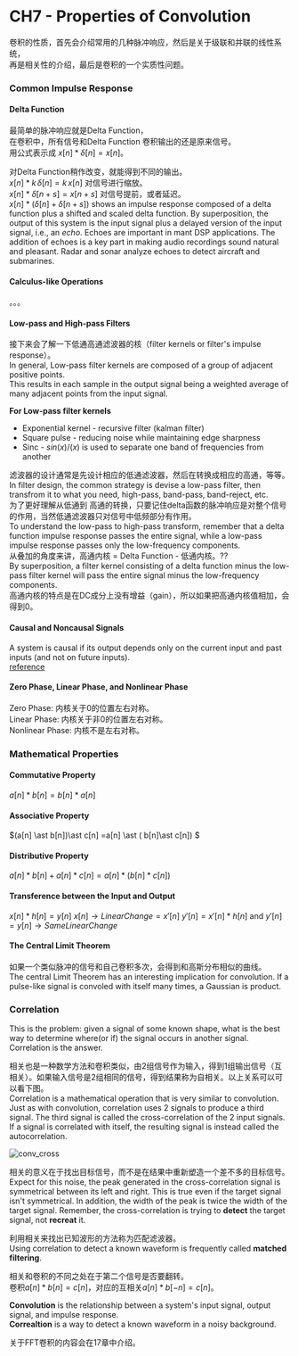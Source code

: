 
# CH7 - Properties of Convolution

卷积的性质，首先会介绍常用的几种脉冲响应，然后是关于级联和并联的线性系统，  
再是相关性的介绍，最后是卷积的一个实质性问题。

### Common Impulse Response

#### Delta Function
最简单的脉冲响应就是Delta Function，  
在卷积中，所有信号和Delta Function 卷积输出的还是原来信号。  
用公式表示成 $x[n] \ast \delta[n] = x[n]$。  

对Delta Function稍作改变，就能得到不同的输出。  
$x[n] \ast k\, \delta[n] =k\, x[n]$ 对信号进行缩放。  
$x[n] \ast \delta[n+s] = x[n+s]$ 对信号提前，或者延迟。  
$x[n] \ast (\delta[n]+ \delta[n+s])$ shows an impulse response composed of a delta function plus a shifted and scaled delta function. By superposition, the output of this system is the input signal plus a delayed version of the input signal, i.e., an $echo$. Echoes are important in mant DSP applications. The addition of echoes is a key part in making audio recordings sound natural and pleasant. Radar and sonar analyze echoes to detect aircraft and submarines.  

#### Calculus-like Operations

。。。

#### Low-pass and High-pass Filters

接下来会了解一下低通高通滤波器的核（filter kernels or filter's impulse response）。  
In general, Low-pass filter kernels are composed of a group of adjacent positive points.  
This results in each sample in the output signal being a weighted average of many adjacent points from the input signal.  

**For Low-pass filter kernels**
* Exponential kernel - recursive filter (kalman filter)  
* Square pulse - reducing noise while maintaining edge sharpness  
* Sinc - $sin(x)/(x)$ is used to separate one band of frequencies from another  

滤波器的设计通常是先设计相应的低通滤波器，然后在转换成相应的高通，等等。  
In filter design, the common strategy is devise a low-pass filter, then transfrom it to what you need, high-pass, band-pass, band-reject, etc.  
为了更好理解从低通到 高通的转换，只要记住delta函数的脉冲响应是对整个信号的作用，当然低通滤波器只对信号中低频部分有作用。  
To understand the low-pass to high-pass transform, remember that a delta function impulse response passes the entire signal, while a low-pass impulse response passes only the low-frequency components.  
从叠加的角度来讲，高通内核 = Delta Function - 低通内核。??  
By superposition, a filter kernel consisting of a delta function minus the low-pass filter kernel will pass the entire signal minus the low-frequency components.  
高通内核的特点是在DC成分上没有增益（gain），所以如果把高通内核值相加，会得到0。  

#### Causal and Noncausal Signals

A system is causal if its output depends only on the current input and past inputs (and not on future inputs).  
[reference](https://dsp.stackexchange.com/questions/27143/what-is-causal-signal?answertab=active#tab-top)

#### Zero Phase, Linear Phase, and Nonlinear Phase

Zero Phase: 内核关于0的位置左右对称。  
Linear Phase: 内核关于非0的位置左右对称。  
Nonlinear Phase: 内核不是左右对称。  

### Mathematical Properties

#### Commutative Property

$a[n] \ast b[n] = b[n] \ast a[n]$

#### Associative Property

$(a[n] \ast b[n])\ast c[n] =a[n] \ast ( b[n]\ast c[n]) $

#### Distributive Property

$a[n] \ast b[n] + a[n] \ast c[n] = a[n] \ast (b[n] \ast c[n])$

#### Transference between the Input and Output

$x[n] \ast h[n] =y[n]$
$x[n] \to Linear Change =x'[n]$
$y'[n] = x'[n] \ast h[n]$ and $y'[n] = y[n] \to Same Linear Change$

#### The Central Limit Theorem

如果一个类似脉冲的信号和自己卷积多次，会得到和高斯分布相似的曲线。  
The central Limit Theorem has an interesting implication for convolution. If a pulse-like signal is convoled with itself many times, a Gaussian is product.  

### Correlation

This is the problem: given a signal of some known shape, what is the best way to determine where(or if) the signal occurs in another signal. Correlation is the answer.  

相关也是一种数学方法和卷积类似，由2组信号作为输入，得到1组输出信号（互相关）。如果输入信号是2组相同的信号，得到结果称为自相关。以上关系可以可以看下图。  
Correlation is a mathematical operation that is very similar to convolution. Just as with convolution, correlation uses 2 signals to produce a third signal. The third signal is called the cross-correlation of the 2 input signals. If a signal is correlated with itself, the resulting signal is instead called the autocorrelation. 

![conv_cross](http://7xifyp.com1.z0.glb.clouddn.com/DSP_CH6_CONV1.png)

相关的意义在于找出目标信号，而不是在结果中重新塑造一个差不多的目标信号。  
Expect for this noise, the peak generated in the cross-correlation signal is symmetrical between its left and right. This is true even if the target signal isn't symmetrical. In addition, the width of the peak is twice the width of the target signal. Remember, the cross-correlation is trying to **detect** the target signal, not **recreat** it.  

利用相关来找出已知波形的方法称为匹配滤波器。  
Using correlation to detect a known waveform is frequently called **matched filtering**.

相关和卷积的不同之处在于第二个信号是否要翻转。  
卷积$a[n] \ast b[n] =c[n]$，对应的互相关$a[n] \ast b[-n]=c[n]$。  

**Convolution** is the relationship between a system's input signal, output signal, and impulse response.  
**Correaltion** is a way to detect a known waveform in a noisy background.  

关于FFT卷积的内容会在17章中介绍。  
